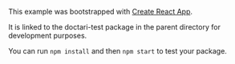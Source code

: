 This example was bootstrapped with [Create React App](https://github.com/facebook/create-react-app).

It is linked to the doctari-test package in the parent directory for development purposes.

You can run `npm install` and then `npm start` to test your package.
